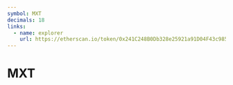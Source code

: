 ```yaml
---
symbol: MXT
decimals: 18
links:
  - name: explorer
    url: https://etherscan.io/token/0x241C248B0Db328e25921a91D04F43c985dedbd07
---
```


# MXT
